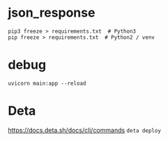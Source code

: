 # json_response

```shell
pip3 freeze > requirements.txt  # Python3
pip freeze > requirements.txt  # Python2 / venv
```

# debug
```shell
uvicorn main:app --reload
```

# Deta
https://docs.deta.sh/docs/cli/commands
`deta deploy`